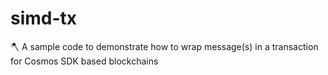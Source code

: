 # simd-tx
🪓 A sample code to demonstrate how to wrap message(s) in a transaction for Cosmos SDK based blockchains
